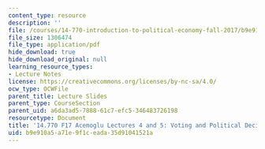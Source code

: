 ```yaml
---
content_type: resource
description: ''
file: /courses/14-770-introduction-to-political-economy-fall-2017/b9e910a5a71e9f1ceada35d91041521a_MIT14_770F17_lec4_5_acemoglu.pdf
file_size: 1306474
file_type: application/pdf
hide_download: true
hide_download_original: null
learning_resource_types:
- Lecture Notes
license: https://creativecommons.org/licenses/by-nc-sa/4.0/
ocw_type: OCWFile
parent_title: Lecture Slides
parent_type: CourseSection
parent_uid: a6da3ad5-7888-61c7-efc5-346483726198
resourcetype: Document
title: '14.770 F17 Acemoglu Lectures 4 and 5: Voting and Political Decisions in Practice'
uid: b9e910a5-a71e-9f1c-eada-35d91041521a
---
```

